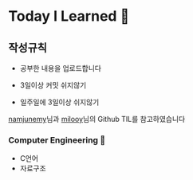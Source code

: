 # Today I Learned :seedling:

## 작성규칙

* 공부한 내용을 업로드합니다

* 3일이상 커밋 쉬지않기

* 일주일에 3일이상 쉬지않기


[namjunemy](https://github.com/namjunemy)님과 [milooy](https://github.com/milooy)님의 Github TIL를 참고하였습니다




###  Computer Engineering :whale:
* C언어
* 자료구조
